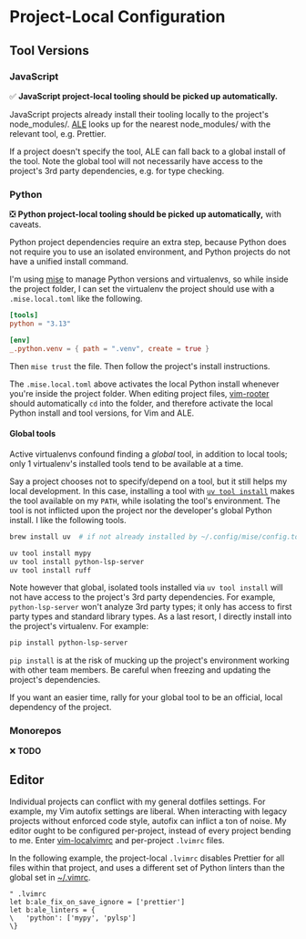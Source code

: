# Project-Local Configuration

## Tool Versions

### JavaScript

✅ **JavaScript project-local tooling should be picked up automatically.**

JavaScript projects already install their tooling locally to the project's
node_modules/. [ALE](https://github.com/dense-analysis/ale) looks up for the
nearest node_modules/ with the relevant tool, e.g. Prettier.

If a project doesn't specify the tool, ALE can fall back to a global install of
the tool. Note the global tool will not necessarily have access to the project's
3rd party dependencies, e.g. for type checking.

### Python

❎ **Python project-local tooling should be picked up automatically,** with
caveats.

Python project dependencies require an extra step, because Python does not
require you to use an isolated environment, and Python projects do not have a
unified install command.

I'm using [mise](https://github.com/jdx/mise) to manage Python versions and
virtualenvs, so while inside the project folder, I can set the virtualenv the
project should use with a `.mise.local.toml` like the following.

```toml
[tools]
python = "3.13"

[env]
_.python.venv = { path = ".venv", create = true }
```

Then `mise trust` the file. Then follow the project's install instructions.

The `.mise.local.toml` above activates the local Python install whenever you're
inside the project folder. When editing project files,
[vim-rooter](https://github.com/airblade/vim-rooter) should automatically `cd`
into the folder, and therefore activate the local Python install and tool
versions, for Vim and ALE.

#### Global tools

Active virtualenvs confound finding a _global_ tool, in addition to local tools;
only 1 virtualenv's installed tools tend to be available at a time.

Say a project chooses not to specify/depend on a tool, but it still helps my
local development. In this case, installing a tool with
[`uv tool install`](https://github.com/astral-sh/uv) makes the tool available on
my `PATH`, while isolating the tool's environment. The tool is not inflicted
upon the project nor the developer's global Python install. I like the following
tools.

```sh
brew install uv  # if not already installed by ~/.config/mise/config.toml

uv tool install mypy
uv tool install python-lsp-server
uv tool install ruff
```

Note however that global, isolated tools installed via `uv tool install` will
not have access to the project's 3rd party dependencies. For example,
`python-lsp-server` won't analyze 3rd party types; it only has access to first
party types and standard library types. As a last resort, I directly install
into the project's virtualenv. For example:

```sh
pip install python-lsp-server
```

`pip install` is at the risk of mucking up the project's environment working
with other team members. Be careful when freezing and updating the project's
dependencies.

If you want an easier time, rally for your global tool to be an official, local
dependency of the project.

### Monorepos

❌ **TODO**

## Editor

Individual projects can conflict with my general dotfiles settings. For example,
my Vim autofix settings are liberal. When interacting with legacy projects
without enforced code style, autofix can inflict a ton of noise. My editor ought
to be configured per-project, instead of every project bending to me. Enter
[vim-localvimrc](https://github.com/embear/vim-localvimrc) and per-project
`.lvimrc` files.

In the following example, the project-local `.lvimrc` disables Prettier for all
files within that project, and uses a different set of Python linters than the
global set in [~/.vimrc](../.vimrc).

```vim
" .lvimrc
let b:ale_fix_on_save_ignore = ['prettier']
let b:ale_linters = {
\   'python': ['mypy', 'pylsp']
\}
```
